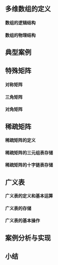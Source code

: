 ## 多维数组的定义

#### 数组的逻辑结构

#### 数组的物理结构

## 典型案例

## 特殊矩阵

#### 对称矩阵

#### 三角矩阵

#### 对角矩阵

## 稀疏矩阵

#### 稀疏矩阵的定义

#### 稀疏矩阵的三元组表存储

#### 稀疏矩阵的十字链表存储

## 广义表

#### 广义表的定义和基本运算

#### 广义表的存储

#### 广义表的基本操作

## 案例分析与实现

## 小结


